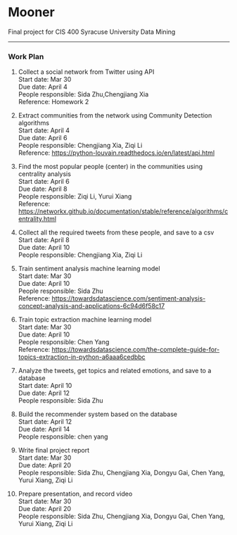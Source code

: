 # Mooner  

Final project for CIS 400 Syracuse University Data Mining  

------

### Work Plan  
1. Collect a social network from Twitter using API  
    Start date: Mar 30  
    Due date: April 4  
    People responsible: Sida Zhu,Chengjiang Xia  
    Reference: Homework 2  

2. Extract communities from the network using Community Detection algorithms  
    Start date: April 4  
    Due date: April 6  
    People responsible: Chengjiang Xia, Ziqi Li  
    Reference: https://python-louvain.readthedocs.io/en/latest/api.html  

3. Find the most popular people (center) in the communities using centrality analysis  
    Start date: April 6  
    Due date: April 8  
    People responsible: Ziqi Li, Yurui Xiang  
    Reference: https://networkx.github.io/documentation/stable/reference/algorithms/centrality.html  

4. Collect all the required tweets from these people, and save to a csv  
    Start date: April 8  
    Due date: April 10  
    People responsible: Chengjiang Xia, Ziqi Li  

5. Train sentiment analysis machine learning model  
    Start date: Mar 30  
    Due date: April 10  
    People responsible: Sida Zhu  
    Reference: https://towardsdatascience.com/sentiment-analysis-concept-analysis-and-applications-6c94d6f58c17  

6. Train topic extraction machine learning model  
    Start date: Mar 30  
    Due date: April 10  
    People responsible: Chen Yang  
    Reference: https://towardsdatascience.com/the-complete-guide-for-topics-extraction-in-python-a6aaa6cedbbc  

7. Analyze the tweets, get topics and related emotions, and save to a database  
    Start date: April 10  
    Due date: April 12  
    People responsible: Sida Zhu  

8. Build the recommender system based on the database  
    Start date: April 12  
    Due date: April 14  
    People responsible: chen yang  

9. Write final project report  
    Start date: Mar 30  
    Due date: April 20  
	People responsible: Sida Zhu, Chengjiang Xia, Dongyu Gai, Chen Yang, Yurui Xiang, Ziqi Li  

10. Prepare presentation, and record video  
    Start date: Mar 30  
    Due date: April 20  
    People responsible: Sida Zhu, Chengjiang Xia, Dongyu Gai, Chen Yang, Yurui Xiang, Ziqi Li  